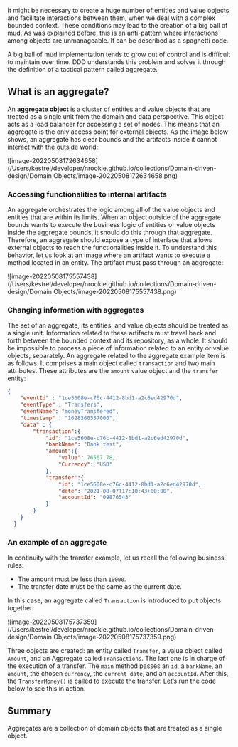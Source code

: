 It might be necessary to create a huge number of entities and value objects and facilitate interactions between them, when we deal with a complex bounded context. These conditions may lead to the creation of a big ball of mud. As was explained before, this is an anti-pattern where interactions among objects are unmanageable. It can be described as a spaghetti code.



A big ball of mud implementation tends to grow out of control and is difficult to maintain over time. DDD understands this problem and solves it through the definition of a tactical pattern called aggregate.



## What is an aggregate?



An **aggregate object** is a cluster of entities and value objects that are treated as a single unit from the domain and data perspective. This object acts as a load balancer for accessing a set of nodes. This means that an aggregate is the only access point for external objects. As the image below shows, an aggregate has clear bounds and the artifacts inside it cannot interact with the outside world:

![image-20220508172634658](/Users/kestrel/developer/nrookie.github.io/collections/Domain-driven-design/Domain Objects/image-20220508172634658.png)



### Accessing functionalities to internal artifacts

An aggregate orchestrates the logic among all of the value objects and entities that are within its limits. When an object outside of the aggregate bounds wants to execute the business logic of entities or value objects inside the aggregate bounds, it should do this through that aggregate. Therefore, an aggregate should expose a type of interface that allows external objects to reach the functionalities inside it. To understand this behavior, let us look at an image where an artifact wants to execute a method located in an entity. The artifact must pass through an aggregate:



![image-20220508175557438](/Users/kestrel/developer/nrookie.github.io/collections/Domain-driven-design/Domain Objects/image-20220508175557438.png)



### Changing information with aggregates

The set of an aggregate, its entities, and value objects should be treated as a single unit. Information related to these artifacts must travel back and forth between the bounded context and its repository, as a whole. It should be impossible to process a piece of information related to an entity or value objects, separately. An aggregate related to the aggregate example item is as follows. It comprises a main object called `transaction` and two main attributes. These attributes are the `amount` value object and the `transfer` entity:



``` json
{
    "eventId" : "1ce5608e-c76c-4412-8bd1-a2c6ed42970d",
    "eventType" : "Transfers",
    "eventName": "moneyTransfered",
    "timestamp" : "1628360557000",
    "data" : {
        "transaction":{
            "id": "1ce5608e-c76c-4412-8bd1-a2c6ed42970d",
            "bankName": "Bank test",
            "amount":{
                "value": 76567.78,
                "Currency": "USD"
            },
            "transfer":{
                "id": "1ce5608e-c76c-4412-8bd1-a2c6ed42970d",
                "date": "2021-08-07T17:10:43+00:00",
                "accountId": "09876543"
            }
        }
    }
  }
```



### An example of an aggregate



In continuity with the transfer example, let us recall the following business rules:

- The amount must be less than `10000`.
- The transfer date must be the same as the current date.



In this case, an aggregate called `Transaction` is introduced to put objects together.



![image-20220508175737359](/Users/kestrel/developer/nrookie.github.io/collections/Domain-driven-design/Domain Objects/image-20220508175737359.png)





Three objects are created: an entity called `Transfer`, a value object called `Amount`, and an Aggregate called `Transactions`. The last one is in charge of the execution of a transfer. The `main` method passes an `id`, a `bankName`, an `amount`, the chosen `currency`, the `current date`, and an `accountId`. After this, the `TransferMoney()` is called to execute the transfer. Let’s run the code below to see this in action.



## Summary

Aggregates are a collection of domain objects that are treated as a single object.
